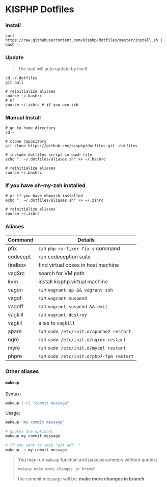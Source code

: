 # KISPHP Dotfiles

### Install

```
curl https://raw.githubusercontent.com/kisphp/dotfiles/master/install.sh | bash -
```

### Update

> The tool will auto update by itself

```
cd ~/.dotfiles
git pull

# reinitialize aliases
source ~/.bashrc
# or
source ~/.zshrc # if you use zsh
```

### Manual Install

```
# go to home directory
cd ~ 

# clone repository
git clone https://github.com/kisphp/dotfiles.git .dotfiles

# include dotfiles script in bash file
echo ". ~/.dotfiles/aliases.sh" >> ~/.bashrc

# reinitialize aliases
source ~/.bashrc
```

### If you have oh-my-zsh installed
```
# or if you have ohmyzsh installed
echo ". ~/.dotfiles/aliases.sh" >> ~/.zshrc

# reinitialize aliases
source ~/.zshrc
```


### Aliases

| Command | Details |
| --- | --- |
| pfix | run `php-cs-fixer fix v` command |
| codecept | run codeception suite |
| findbox | find virtual boxes in host machine |
| vagSrc | search for VM path |
| kvm | install kisphp virtual machine |
| vagon | run `vagrant up && vagrant ssh` |
| vagof | run `vagrant suspend` |
| vagoff | run `vagrant suspend && exit` |
| vagkill | run `vagrant destroy` |
| vagkil | alias to `vagkill` |
| apare | run `sudo /etc/init.d/apache2 restart` |
| ngre | run `sudo /etc/init.d/nginx restart` |
| myre | run `sudo /etc/init.d/mysql restart` |
| phpre | run `sudo /etc/init.d/php7-fpm restart` |

### Other aliases

#### `makeup`

Syntax:
```bash
makeup [-n] "commit message"
```

Usage:
```bash
makeup "my commit message"

# quotes are optional
makeup my commit message

# if you want to skip "git add ."
makeup -n my commit message
```

> You may run `makeup` function and pass parameters without quotes:
>
> ```bash
> makeup make more changes in branch
> ```
> the commit message will be: **make more changes in branch**
>

